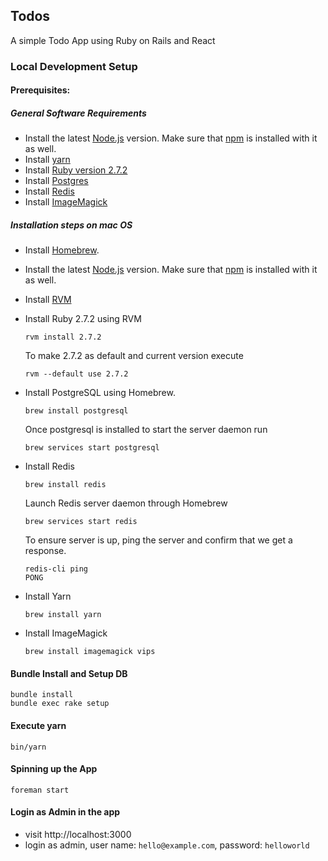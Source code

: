 ## Todos
A simple Todo App using Ruby on Rails and React

### Local Development Setup

#### Prerequisites:
##### General Software Requirements
- Install the latest [Node.js](https://nodejs.org) version. Make sure that [npm](https://www.npmjs.com/) is installed with it as well.
- Install [yarn](https://yarnpkg.com/en/docs/install)
- Install [Ruby version 2.7.2](https://www.ruby-lang.org/en/news/2019/10/01/ruby-2-6-5-released/)
- Install [Postgres](https://postgresapp.com)
- Install [Redis](https://redis.io/download)
- Install [ImageMagick](https://imagemagick.org/script/download.php)

##### Installation steps on mac OS
- Install [Homebrew](https://brew.sh).
- Install the latest [Node.js](https://nodejs.org) version. Make sure that [npm](https://www.npmjs.com/) is installed with it as well.
- Install [RVM](https://rvm.io/rvm/install)
- Install Ruby 2.7.2 using RVM
  ```
  rvm install 2.7.2
  ```

  To make 2.7.2 as default and current version execute
  ```
  rvm --default use 2.7.2
  ```
- Install PostgreSQL using Homebrew.
   ```
   brew install postgresql
   ```

   Once postgresql is installed to start the server daemon run
   ```
   brew services start postgresql
   ```
- Install Redis
  ```
  brew install redis
  ```

  Launch Redis server daemon through Homebrew
  ```
  brew services start redis
  ```

  To ensure server is up, ping the server and confirm that we get a response.
  ```
  redis-cli ping
  PONG
  ```
- Install Yarn
  ```
  brew install yarn
  ```
- Install ImageMagick
  ```
  brew install imagemagick vips
  ```

#### Bundle Install and Setup DB
```
bundle install
bundle exec rake setup
```

#### Execute yarn
```
bin/yarn
```

#### Spinning up the App
```
foreman start
```

#### Login as Admin in the app
* visit http://localhost:3000
* login as admin, user name: `hello@example.com`, password: `helloworld`
